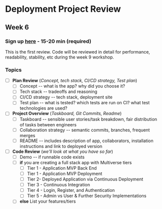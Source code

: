 # Deployment Project Review

## Week 6

### Sign up [here](https://calendar.app.google/wtiPjyEB956ZwmQAA) - 15-20 min (required)
This is the first review. Code will be reviewed in detail for performance, readability, stability, etc during the week 9 workshop.

### Topics

- [ ] **Plan Review** (*Concept, tech stack, CI/CD strategy, Test plan*)
    - [ ] Concept -- what is the app? why did you choose it?
    - [ ] Tech stack -- tradeoffs and reasoning
    - [ ] CI/CD strategy -- tech stack, deployment site
    - [ ] Test plan -- what is tested? which tests are run on CI? what test technologies are used?

- [ ] **Project Overview** (*Taskboard, Git Commits, Readme*) 
    - [ ] Taskboard -- sensible user stories/task breakdown, fair distribution of tasks between engineers
    - [ ] Collaboration strategy -- semantic commits, branches, frequent merges
    - [ ] README -- includes description of app, collaborators, installation instructions and link to deployed version

- [ ] **Code Review** (*we'll look at what you have so far*)
    - [ ] Demo -- if runnable code exists
    - [ ] **if** you are creating a full stack app with Multiverse tiers
        - [ ] Tier 1 - Application MVP Back End
        - [ ] Tier 1 - Application MVP Deployment
        - [ ] Tier 2-  Deployed Application via Continuous Deployment
        - [ ] Tier 3 - Continuous Integration
        - [ ] Tier 4 - Login, Register, and Authentication
        - [ ] Tier 5 - Admin vs User & Further Security Implementations
    - [ ] **else** List your features/tiers
